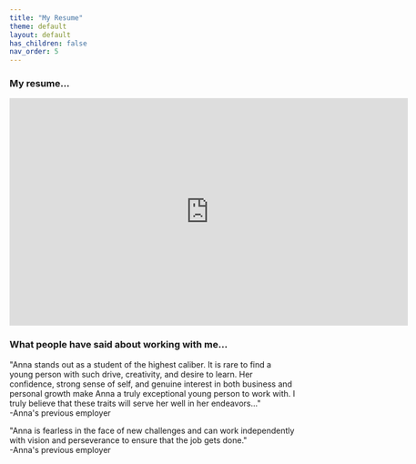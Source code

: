 ```yaml
---
title: "My Resume"
theme: default
layout: default
has_children: false
nav_order: 5
---
```


### My resume...
<iframe src="https://onedrive.live.com/embed?cid=6D17A4362C1AAE2F&amp;resid=6D17A4362C1AAE2F%2124464&amp;authkey=AC3qwzU9mWoBDyM&amp;em=2&amp;wdStartOn=1&amp;wdEmbedCode=0" width="700px" height="400px" frameborder="0">This is an embedded <a target="_blank" href="https://office.com">Microsoft Office</a> PDF, powered by <a target="_blank" href="https://office.com/webapps">Office</a>.</iframe>

### What people have said about working with me...

"Anna stands out as a student of the highest caliber. It is rare to find a young person with such drive, creativity, and desire to learn. Her confidence, strong sense of self, and genuine interest in both business and personal growth make Anna a truly exceptional young person to work with. I truly believe that these traits will serve her well in her endeavors..."<br>
-Anna's previous employer


"Anna is fearless in the face of new challenges and can work independently with vision and perseverance to ensure that the job gets done."<br>
-Anna's previous employer
